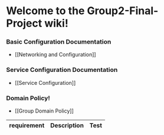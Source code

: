 # Welcome to the Group2-Final-Project wiki!
### Basic Configuration Documentation
* [[Networking and Configuration]]

### Service Configuration Documentation
* [[Service Configuration]]

### Domain Policy!
* [[Group Domain Policy]]


|  requirement  |  Description  |  Test  |
|  -----------  |  -----------  |  ----  |